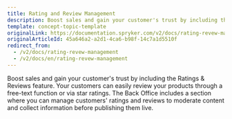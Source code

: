 ```yaml
---
title: Rating and Review Management
description: Boost sales and gain your customer's trust by including the Ratings and Reviews feature.
template: concept-topic-template
originalLink: https://documentation.spryker.com/v2/docs/rating-revew-management
originalArticleId: 45a646a2-a2d1-4ca6-b98f-14c7a1d5510f
redirect_from:
  - /v2/docs/rating-revew-management
  - /v2/docs/en/rating-revew-management
---
```


Boost sales and gain your customer's trust by including the Ratings & Reviews feature. Your customers can easily review your products through a free-text function or via star ratings. The Back Office includes a section where you can manage customers' ratings and reviews to moderate content and collect information before publishing them live.
